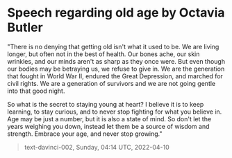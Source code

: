 # Speech regarding old age by Octavia Butler



"There is no denying that getting old isn't what it used to be. We are living longer, but often not in the best of health. Our bones ache, our skin wrinkles, and our minds aren't as sharp as they once were. But even though our bodies may be betraying us, we refuse to give in. We are the generation that fought in World War II, endured the Great Depression, and marched for civil rights. We are a generation of survivors and we are not going gentle into that good night.

So what is the secret to staying young at heart? I believe it is to keep learning, to stay curious, and to never stop fighting for what you believe in. Age may be just a number, but it is also a state of mind. So don't let the years weighing you down, instead let them be a source of wisdom and strength. Embrace your age, and never stop growing."

> text-davinci-002, Sunday, 04:14 UTC, 2022-04-10
